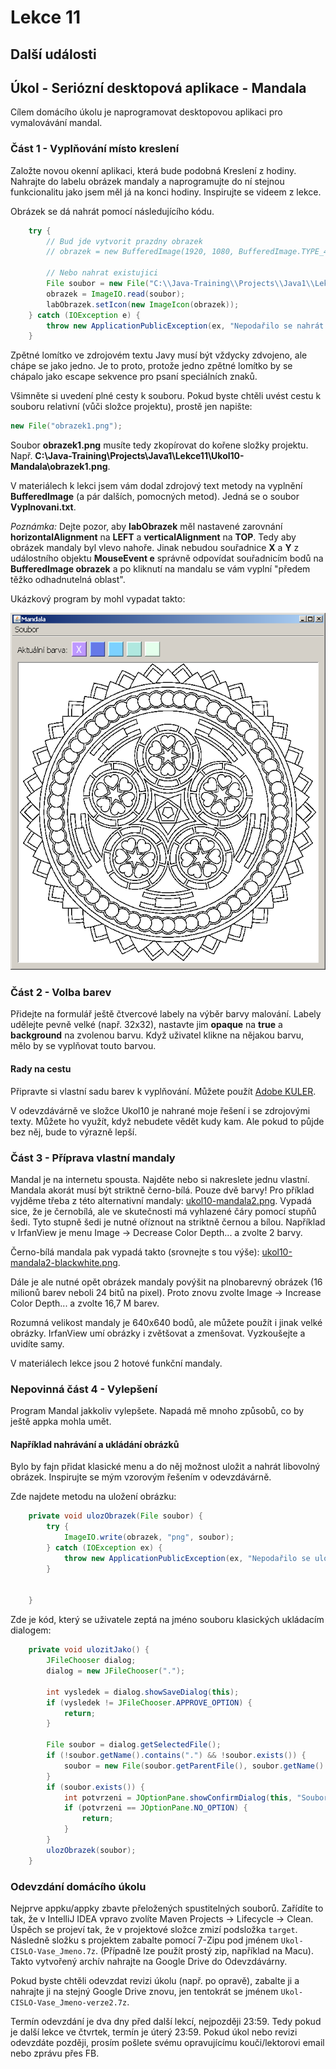 Lekce 11
========

Další události
--------------

Úkol - Seriózní desktopová aplikace - Mandala
---------------------------------------------

Cílem domácího úkolu je naprogramovat desktopovou aplikaci pro vymalovávání mandal.

### Část 1 - Vyplňování místo kreslení

 Založte novou okenní aplikaci, která bude podobná Kreslení z hodiny. Nahrajte do labelu obrázek mandaly a naprogramujte
 do ní stejnou funkcionalitu jako jsem měl já na konci hodiny. Inspirujte se videem z lekce.

Obrázek se dá nahrát pomocí následujícího kódu.

~~~Java
    try {
        // Bud jde vytvorit prazdny obrazek
        // obrazek = new BufferedImage(1920, 1080, BufferedImage.TYPE_4BYTE_ABGR);

        // Nebo nahrat existujici
        File soubor = new File("C:\\Java-Training\\Projects\\Java1\\Lekce11\\obrazek1.png");
        obrazek = ImageIO.read(soubor);
        labObrazek.setIcon(new ImageIcon(obrazek));
    } catch (IOException e) {
        throw new ApplicationPublicException(ex, "Nepodařilo se nahrát obrázek mandaly ze souboru " + soubor.getAbsolutePath());
    }
~~~

Zpětné lomítko ve zdrojovém textu Javy musí být vždycky zdvojeno, ale chápe se jako jedno. Je to proto, protože jedno
zpětné lomítko by se chápalo jako escape sekvence pro psaní speciálních znaků.

Všimněte si uvedení plné cesty k souboru. Pokud byste chtěli uvést cestu k souboru relativní (vůči složce projektu),
prostě jen napište:

~~~Java
new File("obrazek1.png");
~~~

Soubor **obrazek1.png** musíte tedy zkopírovat do kořene složky
projektu. Např. **C:\Java-Training\Projects\Java1\Lekce11\Ukol10-Mandala\obrazek1.png**.

V materiálech k lekci jsem vám dodal zdrojový text metody na vyplnění **BufferedImage** (a pár dalších, pomocných
metod). Jedná se o soubor **Vyplnovani.txt**.

*Poznámka:* Dejte pozor, aby **labObrazek** měl nastavené zarovnání **horizontalAlignment** na **LEFT** a
**verticalAlignment** na **TOP**. Tedy aby obrázek mandaly byl vlevo nahoře. Jinak nebudou souřadnice **X** a **Y** z
událostního objektu **MouseEvent e** správně odpovídat souřadnicím bodů na **BufferedImage obrazek** a po kliknutí na
mandalu se vám vyplní "předem těžko odhadnutelná oblast".

Ukázkový program by mohl vypadat takto:

![](ukol10-program.png)

### Část 2 - Volba barev

Přidejte na formulář ještě čtvercové labely na výběr barvy malování. Labely udělejte pevně velké (např. 32x32), nastavte
jim **opaque** na **true** a **background** na zvolenou barvu. Když uživatel klikne na nějakou barvu, mělo by se
vyplňovat touto barvou.

#### Rady na cestu

Připravte si vlastní sadu barev k vyplňování. Můžete použít [Adobe KULER](https://color.adobe.com/).

V odevzdávárně ve složce Ukol10 je nahrané moje řešení i se zdrojovými texty. Můžete ho využít, když nebudete vědět kudy
kam. Ale pokud to půjde bez něj, bude to výrazně lepší.

### Část 3 - Příprava vlastní mandaly

Mandal je na internetu spousta. Najděte nebo si nakreslete jednu vlastní. Mandala akorát musí být striktně
černo-bílá. Pouze dvě barvy! Pro příklad vyjděme třeba z této alternativní mandaly:
[ukol10-mandala2.png](ukol10-mandala2.png). Vypadá sice, že je černobílá, ale ve skutečnosti má vyhlazené čáry pomocí
stupňů šedi. Tyto stupně šedi je nutné oříznout na striktně černou a bílou. Například v IrfanView je menu Image ->
Decrease Color Depth... a zvolte 2 barvy.

Černo-bílá mandala pak vypadá takto (srovnejte s tou výše):
[ukol10-mandala2-blackwhite.png](ukol10-mandala2-blackwhite.png).

Dále je ale nutné opět obrázek mandaly povýšit na plnobarevný obrázek (16 milionů barev neboli 24 bitů na pixel). Proto
znovu zvolte Image -> Increase Color Depth... a zvolte 16,7 M barev.

Rozumná velikost mandaly je 640x640 bodů, ale můžete použít i jinak velké obrázky. IrfanView umí obrázky i zvětšovat a
zmenšovat. Vyzkoušejte a uvidíte samy.

V materiálech lekce jsou 2 hotové funkční mandaly.

### Nepovinná část 4 - Vylepšení

Program Mandal jakkoliv vylepšete. Napadá mě mnoho způsobů, co by ještě appka mohla umět.

#### Například nahrávání a ukládání obrázků

Bylo by fajn přidat klasické menu a do něj možnost uložit a nahrát libovolný obrázek. Inspirujte se mým vzorovým řešením
v odevzdávárně.

Zde najdete metodu na uložení obrázku:

~~~Java
    private void ulozObrazek(File soubor) {
        try {
            ImageIO.write(obrazek, "png", soubor);
        } catch (IOException ex) {
            throw new ApplicationPublicException(ex, "Nepodařilo se uložit obrázek mandaly do souboru " + soubor.getAbsolutePath());
        }


    }
~~~

Zde je kód, který se uživatele zeptá na jméno souboru klasických ukládacím dialogem:

~~~Java
    private void ulozitJako() {
        JFileChooser dialog;
        dialog = new JFileChooser(".");

        int vysledek = dialog.showSaveDialog(this);
        if (vysledek != JFileChooser.APPROVE_OPTION) {
            return;
        }

        File soubor = dialog.getSelectedFile();
        if (!soubor.getName().contains(".") && !soubor.exists()) {
            soubor = new File(soubor.getParentFile(), soubor.getName() + ".png");
        }
        if (soubor.exists()) {
            int potvrzeni = JOptionPane.showConfirmDialog(this, "Soubor " + soubor.getName() + " už existuje.\nChcete jej přepsat?", "Přepsat soubor?", JOptionPane.YES_NO_OPTION);
            if (potvrzeni == JOptionPane.NO_OPTION) {
                return;
            }
        }
        ulozObrazek(soubor);
    }
~~~

### Odevzdání domácího úkolu

Nejprve appku/appky zbavte přeložených spustitelných souborů.
Zařídíte to tak, že v IntelliJ IDEA vpravo zvolíte
Maven Projects -> Lifecycle -> Clean.
Úspěch se projeví tak, že v projektové složce zmizí
podsložka `target`.
Následně složku s projektem
zabalte pomocí 7-Zipu pod jménem `Ukol-CISLO-Vase_Jmeno.7z`.
(Případně lze použít prostý zip, například na Macu).
Takto vytvořený archív nahrajte na Google Drive do Odevzdávárny.

Pokud byste chtěli odevzdat revizi úkolu (např. po opravě),
zabalte ji a nahrajte ji na stejný Google Drive znovu,
jen tentokrát se jménem `Ukol-CISLO-Vase_Jmeno-verze2.7z`.

Termín odevzdání je dva dny před další lekcí, nejpozději 23:59.
Tedy pokud je další lekce ve čtvrtek, termín je úterý 23:59.
Pokud úkol nebo revizi odevzdáte později,
prosím pošlete svému opravujícímu kouči/lektorovi email nebo zprávu přes FB.
